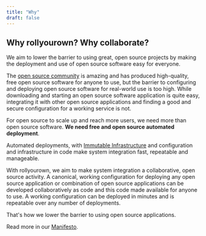 ```yaml
---
title: "Why"
draft: false
---
```

<!--
SPDX-FileCopyrightText: 2022 Wilfred Nicoll <xyzroller@rollyourown.xyz>
SPDX-License-Identifier: CC-BY-SA-4.0
-->

## Why rollyourown? Why collaborate?

We aim to lower the barrier to using great, open source projects by making the deployment and use of open source software easy for everyone.

The [open source community](https://en.wikipedia.org/wiki/Open_source) is amazing and has produced high-quality, free open source software for anyone to use, but the barrier to configuring and deploying open source software for real-world use is too high. While downloading and starting an open source software application is quite easy, integrating it with other open source applications and finding a good and secure configuration for a working service is not.

For open source to scale up and reach more users, we need more than open source software. **We need free and open source automated deployment**.

Automated deployments, with [Immutable Infrastructure](https://www.hashicorp.com/resources/what-is-mutable-vs-immutable-infrastructure) and configuration and infrastructure in code make system integration fast, repeatable and manageable.

With rollyourown, we aim to make system integration a collaborative, open source activity. A canonical, working configuration for deploying any open source application or combination of open source applications can be developed collaboratively as code and this code made available for anyone to use. A working configuration can be deployed in minutes and is repeatable over any number of deployments.

That's how we lower the barrier to using open source applications.

Read more in our [Manifesto](/about/manifesto/).
